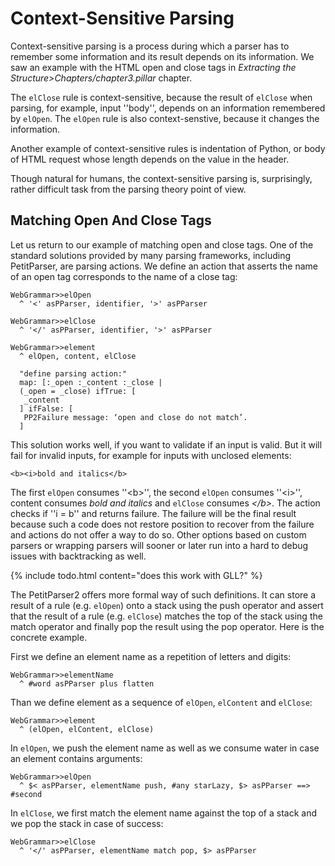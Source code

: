 # Context-Sensitive Parsing

Context-sensitive parsing is a process during which a parser has to remember some information and its result depends on its information.
We saw an example with the HTML open and close tags in *Extracting the Structure>Chapters/chapter3.pillar* chapter.

The ```elClose``` rule is context-sensitive, because the result of ```elClose``` when parsing, for example, input ''body'', depends on an information remembered by ```elOpen```.
The ```elOpen``` rule is also context-senstive, because it changes the information.

Another example of context-sensitive rules is indentation of Python, or body of HTML request whose length depends on the value in the header.

Though natural for humans, the context-sensitive parsing is, surprisingly, rather difficult task from the parsing theory point of view.


## Matching Open And Close Tags
Let us return to our example of matching open and close tags.
One of the standard solutions provided by many parsing frameworks, including PetitParser, are parsing actions. 
We define an action that asserts the name of an open tag corresponds to the name of a close tag:

```smalltalk
WebGrammar>>elOpen
  ^ '<' asPParser, identifier, '>' asPParser

WebGrammar>>elClose
  ^ '</' asPParser, identifier, '>' asPParser

WebGrammar>>element
  ^ elOpen, content, elClose
 
  "define parsing action:"
  map: [:_open :_content :_close |
  (_open = _close) ifTrue: [
   _content
  ] ifFalse: [ 
   PP2Failure message: ‘open and close do not match’.
  ]
```

This solution works well, if you want to validate if an input is valid.
But it will fail for invalid inputs, for example for inputs with unclosed elements:

```smalltalk
<b><i>bold and italics</b>
```

The first ```elOpen``` consumes ''\<b\>'', 
the second ```elOpen``` consumes 
''\<i\>'', 
content consumes *bold and italics* and 
```elClose``` consumes *\</b\>*. 
The action checks if ''i = b'' and returns failure. 
The failure will be the final result because such a code does not restore position to recover from the failure and actions do not offer a way to do so. 
Other options based on custom parsers or wrapping parsers will sooner or later run into a hard to debug issues with backtracking as well.


{% include todo.html content="does this work with GLL?" %}

The PetitParser2 offers more formal way of such definitions. 
It can store a result of a rule (e.g. ```elOpen```) onto a stack using the push operator and assert that the result of a rule (e.g. ```elClose```) matches the top of the stack using the match operator and finally pop the result using the pop operator. 
Here is the concrete example. 


First we define an element name as a repetition of letters and digits:

```smalltalk
WebGrammar>>elementName
  ^ #word asPParser plus flatten
```

Than we define element as a sequence of ```elOpen```, ```elContent``` and ```elClose```:

```smalltalk
WebGrammar>>element
  ^ (elOpen, elContent, elClose)
```

In ```elOpen```, we push the element name as well as we consume water in case an element contains arguments:

```smalltalk
WebGrammar>>elOpen
  ^ $< asPParser, elementName push, #any starLazy, $> asPParser ==> #second
```

In ```elClose```, we first match the element name against the top of a stack and we pop the stack in case of success:

```smalltalk
WebGrammar>>elClose
  ^ '</' asPParser, elementName match pop, $> asPParser
```
